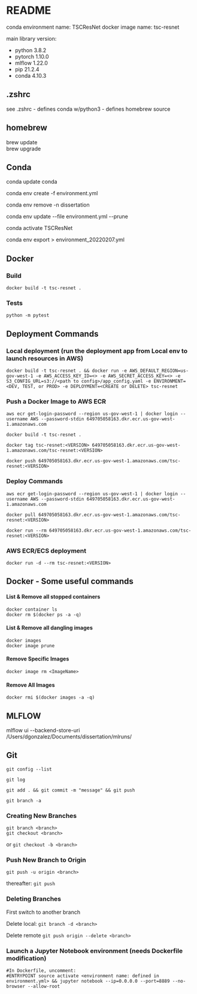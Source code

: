# README

conda environment name: TSCResNet
docker image name: tsc-resnet

main library version:
- python 3.8.2
- pytorch 1.10.0
- mlflow 1.22.0
- pip 21.2.4
- conda 4.10.3

## .zshrc

see .zshrc
    - defines conda w/python3
    - defines homebrew source

## homebrew 

brew update  
brew upgrade

## Conda

conda update conda

conda env create -f environment.yml

conda env remove -n dissertation

conda env update --file environment.yml --prune

conda activate TSCResNet

conda env export > environment_20220207.yml

## Docker

### Build

```
docker build -t tsc-resnet .
```

### Tests

```
python -m pytest
```

## Deployment Commands

### Local deployment (run the deployment app from Local env to launch resources in AWS)

```
docker build -t tsc-resnet . && docker run -e AWS_DEFAULT_REGION=us-gov-west-1 -e AWS_ACCESS_KEY_ID=<> -e AWS_SECRET_ACCESS_KEY=<> -e S3_CONFIG_URL=s3://<path to config>/app_config.yaml -e ENVIRONMENT=<DEV, TEST, or PROD> -e DEPLOYMENT=<CREATE or DELETE> tsc-resnet
```

### Push a Docker Image to AWS ECR

```
aws ecr get-login-password --region us-gov-west-1 | docker login --username AWS --password-stdin 649705058163.dkr.ecr.us-gov-west-1.amazonaws.com

docker build -t tsc-resnet .

docker tag tsc-resnet:<VERSION> 649705058163.dkr.ecr.us-gov-west-1.amazonaws.com/tsc-resnet:<VERSION>

docker push 649705058163.dkr.ecr.us-gov-west-1.amazonaws.com/tsc-resnet:<VERSION>
```

### Deploy Commands

```
aws ecr get-login-password --region us-gov-west-1 | docker login --username AWS --password-stdin 649705058163.dkr.ecr.us-gov-west-1.amazonaws.com

docker pull 649705058163.dkr.ecr.us-gov-west-1.amazonaws.com/tsc-resnet:<VERSION>

docker run --rm 649705058163.dkr.ecr.us-gov-west-1.amazonaws.com/tsc-resnet:<VERSION>
```

### AWS ECR/ECS deployment

```
docker run -d --rm tsc-resnet:<VERSION>
```

## Docker - Some useful commands
#### List & Remove all stopped containers
```
docker container ls
docker rm $(docker ps -a -q)
```

#### List & Remove all dangling images
```
docker images
docker image prune
```

#### Remove Specific Images
```
docker image rm <ImageName>
```  

#### Remove All Images
```
docker rmi $(docker images -a -q)
```  

## MLFLOW

mlflow ui --backend-store-uri /Users/dgonzalez/Documents/dissertation/mlruns/

## Git

```git config --list```

```git log```

```git add . && git commit -m "message" && git push```

```git branch -a```

### Creating New Branches
```
git branch <branch>
git checkout <branch>
```
or 
```git checkout -b <branch>```

### Push New Branch to Origin
```git push -u origin <branch>```

thereafter:
```git push```

### Deleting Branches
First switch to another branch

Delete local:
```git branch -d <branch>```

Delete remote
```git push origin --delete <branch>```


### Launch a Jupyter Notebook environment (needs Dockerfile modification)

```
#In Dockerfile, uncomment:
#ENTRYPOINT source activate <environment name: defined in environment.yml> && jupyter notebook --ip=0.0.0.0 --port=8889 --no-browser --allow-root
```

